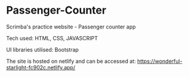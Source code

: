 # Passenger-Counter
Scrimba's practice website - Passenger counter app

Tech used: HTML, CSS, JAVASCRIPT

UI libraries utilised: Bootstrap 

The site is hosted on netlify and can be accessed at: https://wonderful-starlight-fc902c.netlify.app/ 
